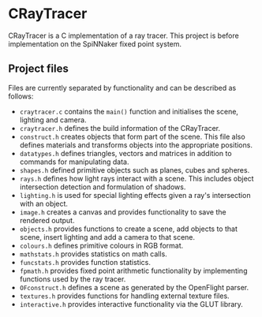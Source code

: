 # CRayTracer
CRayTracer is a C implementation of a ray tracer. This project is before implementation on the SpiNNaker fixed point system.

## Project files
Files are currently separated by functionality and can be described as follows:

* `craytracer.c` contains the `main()` function and initialises the scene, lighting and camera. 
* `craytracer.h` defines the build information of the CRayTracer.
* `construct.h` creates objects that form part of the scene. This file also defines materials and transforms objects into the appropriate positions.
* `datatypes.h` defines triangles, vectors and matrices in addition to commands for manipulating data. 
* `shapes.h` defined primitive objects such as planes, cubes and spheres.
* `rays.h` defines how light rays interact with a scene. This includes object intersection detection and formulation of shadows.
* `lighting.h` is used for special lighting effects given a ray's intersection with an object.
* `image.h` creates a canvas and provides functionality to save the rendered output.
* `objects.h` provides functions to create a scene, add objects to that scene, insert lighting and add a camera to that scene.
* `colours.h` defines primitive colours in RGB format.
* `mathstats.h` provides statistics on math calls.
* `funcstats.h` provides function statistics.
* `fpmath.h` provides fixed point arithmetic functionality by implementing functions used by the ray tracer.
* `OFconstruct.h` defines a scene as generated by the OpenFlight parser.
* `textures.h` provides functions for handling external texture files.
* `interactive.h` provides interactive functionality via the GLUT library.
